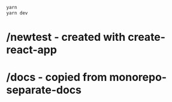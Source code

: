 ```sh
yarn 
yarn dev
```


# /newtest - created with create-react-app
# /docs - copied from monorepo-separate-docs